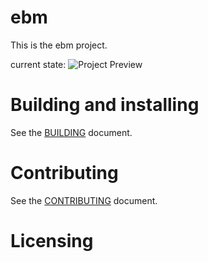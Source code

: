 # ebm

This is the ebm project.

current state:
![Project Preview](https://github.com/mathiasKorte/ebm/blob/master/show.gif)


# Building and installing

See the [BUILDING](BUILDING.md) document.

# Contributing

See the [CONTRIBUTING](CONTRIBUTING.md) document.

# Licensing

<!--
Please go to https://choosealicense.com/licenses/ and choose a license that
fits your needs. The recommended license for a project of this type is the
GNU AGPLv3.
-->
